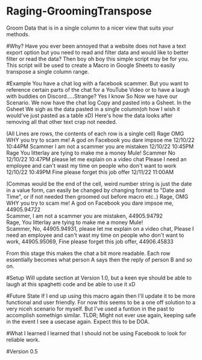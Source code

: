 # Raging-GroomingTranspose
Groom Data that is in a single column to a nicer view that suits your methods.  

#Why? 
Have you ever been annoyed that a website does not have a text export option but you need to read and filter data and would like to better filter or read the data?
Then boy oh boy this simple script may be for you. This script will be used to create a Macro in Google Sheets to easily transpose a single column range.  

#Example
You have a chat log with a facebook scammer. But you want to reference certain parts of the chat for a YouTube Video or to have a laugh with buddies on Discord.....Strange? Yes I know
So Now we have our Scenario. We now have the chat log Copy and pasted into a Gsheet. In the Gsheet We sigh as the data pasted in a single column(oh how I wish it would've just pasted as a table xD) Here's how the data looks after removing all that other text crap not needed. 

(All Lines are rows, the contents of each row is a single cell)
Rage
OMG WHY you try to scam me!
A god on Facebook you dare impsoe me
12/10/22 10:44PM
Scammer
I am not a scammer you are mistaken
12/10/22 10:45PM
Rage
You litterlay are tying to make me a money Mule!
Scammer
No
12/10/22 10:47PM
please let me explain on a video chat
Please I need an employee and can't wast my time on people who don't want to work
12/10/22 10:49PM
Fine please forget this job offer
12/11/22 11:00AM

(Commas would be the end of the cell, weird number string is just the date in a value form, can easily be changed by changing format to "Date and Time", or if not needed then groomed out before macro etc..)
Rage,	OMG WHY you try to scam me!	A god on Facebook you dare impsoe me,	44905.94722											
Scammer,	I am not a scammer you are mistaken,	44905.94792												
Rage,	You litterlay are tying to make me a money Mule!						
Scammer,	No,	44905.94931,	please let me explain on a video chat,	Please I need an employee and can't wast my time on people who don't want to work,	44905.95069,	Fine please forget this job offer,	44906.45833

From this stage this makes the chat a bit more readable. Each row essentially becomes what person A says then the reply of person B and so on.

#Setup
Will update section at Version 1.0, but a keen eye should be able to laugh at this spaghetti code and be able to use it xD 

#Future State
If I end up using this macro again then I'll update it to be more functional and user friendly. 
For now this seems to be a one off solution to a very niceh scenario for myself. But I've used a funtion in the past to accomplish somethign similar. 
TLDR; Might not ever use again, keeping safe in the event I see a usecase again. Expect this to be DOA.

#What I learned 
I learned that I should not be using Facebook to look for reliable work. 

#Version 0.5
